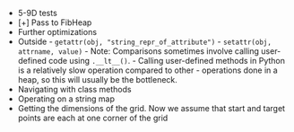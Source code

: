 - 5-9D tests
- [+] Pass to FibHeap
- Further optimizations
- Outside 
        - `getattr(obj, "string_repr_of_attribute")`
        - `setattr(obj, attrname, value)`
        - Note: Comparisons sometimes involve calling user-defined code using `.__lt__()`. 
        - Calling user-defined methods in Python is a relatively slow operation compared to other 
        - operations done in a heap, so this will usually be the bottleneck.
- Navigating with class methods
- Operating on a string map 
- Getting the dimensions of the grid. Now we assume that start and target points are each at one corner of the grid 